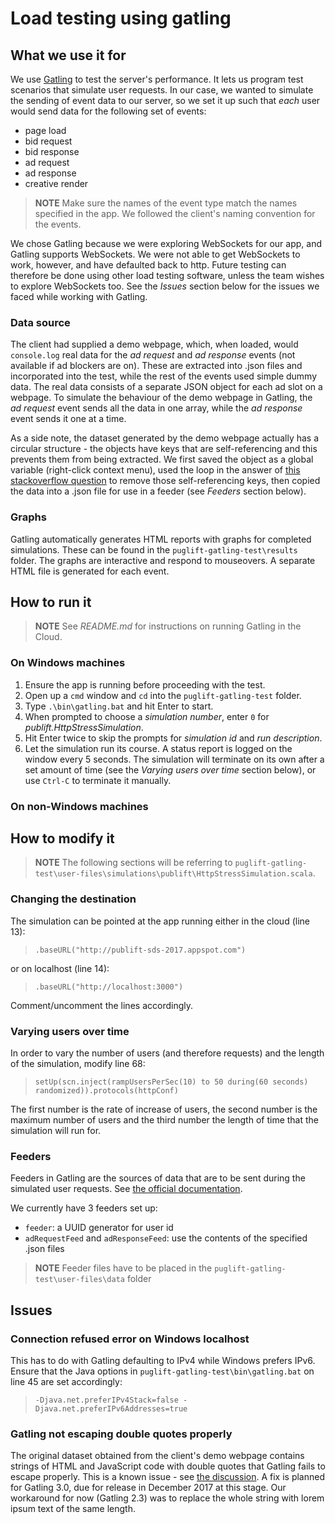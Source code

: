 # Load testing using gatling

## What we use it for

We use [Gatling](https://gatling.io) to test the server's performance. It lets us program test scenarios that simulate user requests. In our case, we wanted to simulate the sending of event data to our server, so we set it up such that *each* user would send data for the following set of events:

+ page load
+ bid request
+ bid response
+ ad request
+ ad response
+ creative render

> **NOTE**
> Make sure the names of the event type match the names specified in the app. We followed the client's naming convention for the events.

We chose Gatling because we were exploring WebSockets for our app, and Gatling supports WebSockets. We were not able to get WebSockets to work, however, and have defaulted back to http. Future testing can therefore be done using other load testing software, unless the team wishes to explore WebSockets too. See the *Issues* section below for the issues we faced while working with Gatling.

### Data source

The client had supplied a demo webpage, which, when loaded, would `console.log` real data for the *ad request* and *ad response* events (not available if ad blockers are on). These are extracted into .json files and incorporated into the test, while the rest of the events used simple dummy data. The real data consists of a separate JSON object for each ad slot on a webpage. To simulate the behaviour of the demo webpage in Gatling, the *ad request* event sends all the data in one array, while the *ad response* event sends it one at a time.

As a side note, the dataset generated by the demo webpage actually has a circular structure - the objects have keys that are self-referencing and this prevents them from being extracted. We first saved the object as a global variable (right-click context menu), used the loop in the answer of [this stackoverflow question](https://stackoverflow.com/questions/11616630/json-stringify-avoid-typeerror-converting-circular-structure-to-json) to remove those self-referencing keys, then copied the data into a .json file for use in a feeder (see *Feeders* section below).

### Graphs

Gatling automatically generates HTML reports with graphs for completed simulations. These can be found in the `puglift-gatling-test\results` folder. The graphs are interactive and respond to mouseovers. A separate HTML file is generated for each event.

## How to run it

> **NOTE**
> See *README.md* for instructions on running Gatling in the Cloud.

### On Windows machines

1. Ensure the app is running before proceeding with the test.
2. Open up a `cmd` window and `cd` into the `puglift-gatling-test` folder.
3. Type `.\bin\gatling.bat` and hit Enter to start.
4. When prompted to choose a *simulation number*, enter `0` for *publift.HttpStressSimulation*.
5. Hit Enter twice to skip the prompts for *simulation id* and *run description*.
6. Let the simulation run its course. A status report is logged on the window every 5 seconds. The simulation will terminate on its own after a set amount of time (see the *Varying users over time* section below), or use `Ctrl-C` to terminate it manually.

### On non-Windows machines

## How to modify it

> **NOTE**
> The following sections will be referring to `puglift-gatling-test\user-files\simulations\publift\HttpStressSimulation.scala`.

### Changing the destination

The simulation can be pointed at the app running either in the cloud (line 13):

> `.baseURL("http://publift-sds-2017.appspot.com")`

or on localhost (line 14):

> `.baseURL("http://localhost:3000")`

Comment/uncomment the lines accordingly.

### Varying users over time

In order to vary the number of users (and therefore requests) and the length of the simulation, modify line 68:

> `setUp(scn.inject(rampUsersPerSec(10) to 50 during(60 seconds) randomized)).protocols(httpConf)`

The first number is the rate of increase of users, the second number is the maximum number of users and the third number the length of time that the simulation will run for.

### Feeders

Feeders in Gatling are the sources of data that are to be sent during the simulated user requests. See [the official documentation](https://gatling.io/docs/current/session/feeder/).

We currently have 3 feeders set up:

+ `feeder`: a UUID generator for user id
+ `adRequestFeed` and `adResponseFeed`: use the contents of the specified .json files

> **NOTE**
> Feeder files have to be placed in the `puglift-gatling-test\user-files\data` folder

## Issues

### Connection refused error on Windows localhost

This has to do with Gatling defaulting to IPv4 while Windows prefers IPv6. Ensure that the Java options in `puglift-gatling-test\bin\gatling.bat` on line 45 are set accordingly:

> `-Djava.net.preferIPv4Stack=false -Djava.net.preferIPv6Addresses=true`

### Gatling not escaping double quotes properly

The original dataset obtained from the client's demo webpage contains strings of HTML and JavaScript code with double quotes that Gatling fails to escape properly. This is a known issue - see [the discussion](https://github.com/gatling/gatling/issues/3296). A fix is planned for Gatling 3.0, due for release in December 2017 at this stage. Our workaround for now (Gatling 2.3) was to replace the whole string with lorem ipsum text of the same length.
